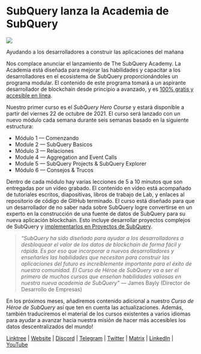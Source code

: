 # SubQuery lanza la Academia de SubQuery

![](https://miro.medium.com/max/700/1*5zmCSCrmqL2gGE-BP_6rDQ.png)

Ayudando a los desarrolladores a construir las aplicaciones del mañana

Nos complace anunciar el lanzamiento de The SubQuery Academy. La Academia está diseñada para mejorar las habilidades y capacitar a los desarrolladores en el ecosistema de SubQuery proporcionándoles un programa modular. El contenido de este programa tomará a un aspirante desarrollador de blockchain desde principio a avanzado, y es  [100% gratis y accesible en línea](https://doc.subquery.network/).

Nuestro primer curso es el  *SubQuery Hero Course*  y estará disponible a partir del viernes 22 de octubre de 2021. El curso será lanzado con un nuevo módulo cada semana durante seis semanas basado en la siguiente estructura:

-   Módulo 1 — Comenzando
-   Module 2 — SubQuery Basicos
-   Módulo 3 — Relaciones
-   Module 4 — Aggregation and Event Calls
-   Module 5 — SubQuery Projects & SubQuery Explorer
-   Módulo 6 — Consejos & Trucos

Dentro de cada módulo hay varias lecciones de 5 a 10 minutos que son entregadas por un vídeo grabado. El contenido en vídeo está acompañado de tutoriales escritos, diapositivas, libros de trabajo de Lab, y enlaces al repositorio de código de GitHub terminado. El curso está diseñado para que un desarrollador de no saber nada sobre SubQuery logre convertirse en un experto en la construcción de una fuente de datos de SubQuery para su nueva aplicación blockchain. Esto incluye desarrollar proyectos complejos de SubQuery y  [implementarlos en Proyectos de SubQuery](https://project.subquery.network/).
> *“SubQuery ha sido diseñado para ayudar a los desarrolladores a desbloquear el valor de los datos de blockchain de forma fácil y rápida. Es por eso que incorporar a nuevos desarrolladores y enseñarles las habilidades que necesitan para construir las aplicaciones del futuro es increíblemente importante para el éxito de nuestra comunidad. El Curso de Héroe de SubQuery va a ser el primero de muchos cursos que enseñan habilidades valiosas en nuestra nueva academia de SubQuery”* — James Bayly (Director de Desarrollo de Empresas)

En los próximos meses, añadiremos contenido adicional a nuestro *Curso de Héroe de SubQuery* así que ten en cuenta las actualizaciones. Además, también traduciremos el material de los cursos existentes a varios idiomas para ayudar a avanzar hacia nuestra misión de hacer más accesibles los datos descentralizados del mundo!

[Linktree](https://linktr.ee/subquerynetwork)  |  [Website](https://subquery.network/)  |  [Discord](https://discord.com/invite/78zg8aBSMG)  |  [Telegram](https://t.me/subquerynetwork)  |  [Twitter](https://twitter.com/subquerynetwork)  |  [Matrix](https://matrix.to/#/#subquery:matrix.org)  |  [LinkedIn](https://www.linkedin.com/company/subquery)  |  [YouTube](https://www.youtube.com/channel/UCi1a6NUUjegcLHDFLr7CqLw)
